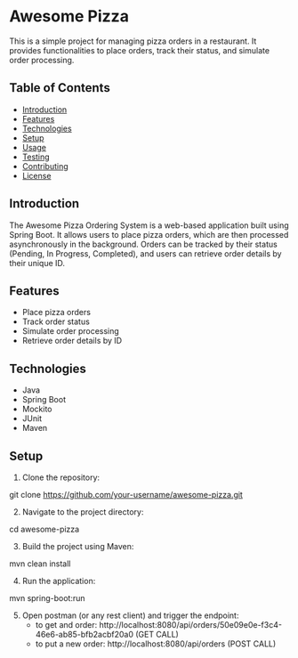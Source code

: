 # Awesome Pizza 

This is a simple project for managing pizza orders in a restaurant. It provides functionalities to place orders, track their status, and simulate order processing.

## Table of Contents

- [Introduction](#introduction)
- [Features](#features)
- [Technologies](#technologies)
- [Setup](#setup)
- [Usage](#usage)
- [Testing](#testing)
- [Contributing](#contributing)
- [License](#license)

## Introduction

The Awesome Pizza Ordering System is a web-based application built using Spring Boot. It allows users to place pizza orders, which are then processed asynchronously in the background. Orders can be tracked by their status (Pending, In Progress, Completed), and users can retrieve order details by their unique ID.

## Features

- Place pizza orders
- Track order status
- Simulate order processing
- Retrieve order details by ID

## Technologies

- Java
- Spring Boot
- Mockito
- JUnit
- Maven

## Setup

1. Clone the repository:

  git clone https://github.com/your-username/awesome-pizza.git

2. Navigate to the project directory:

  cd awesome-pizza

3. Build the project using Maven:

  mvn clean install

4. Run the application:

  mvn spring-boot:run

5. Open postman (or any rest client) and trigger the endpoint:  
    - to get and order: http://localhost:8080/api/orders/50e09e0e-f3c4-46e6-ab85-bfb2acbf20a0 (GET CALL)
    - to put a new order: http://localhost:8080/api/orders (POST CALL)
